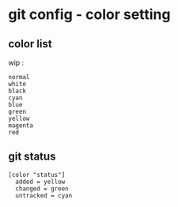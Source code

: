 
# git config  -  color setting


## color list

wip :

```
normal
white
black
cyan
blue
green
yellow
magenta
red
```


## git status

```
[color "status"]
  added = yellow
  changed = green
  untracked = cyan
```



